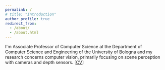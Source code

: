 ```yaml
---
permalink: /
# title: "Introduction"
author_profile: true
redirect_from: 
  - /about/
  - /about.html
---
```


I'm Associate Professor of Computer Science at the Department of Computer Science and Engineering of the University of Bologna and my research concerns computer vision, primarily focusing on scene perception with cameras and depth sensors. [[CV](/files/CV_ENG.pdf)]
